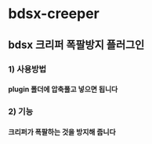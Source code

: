 # bdsx-creeper
## bdsx 크리퍼 폭팔방지 플러그인
### 1) 사용방법
#### plugin 폴더에 압축풀고 넣으면 됩니다
### 2) 기능
#### 크리퍼가 폭팔하는 것을 방지해 줍니다
